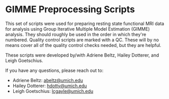 # GIMME Preprocessing Scripts

This set of scripts were used for preparing resting state functional MRI data for analysis using Group Iterative Multiple Model Estimation (GIMME) analysis. They should roughly be used in the order in which they're numbered. Quality control scripts are marked with a QC. These will by no means cover all of the quality control checks needed, but they are helpful. 

These scripts were developed by/with Adriene Beltz, Hailey Dotterer, and Leigh Goetschius. 

If you have any questions, please reach out to: 
- Adriene Beltz: abeltz@umich.edu
- Hailey Dotterer: hdotty@umich.edu
- Leigh Goetschius: lcgayle@umich.edu

